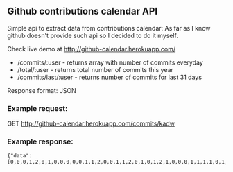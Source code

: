 ## Github contributions calendar API

Simple api to extract data from contributions calendar:
As far as I know github doesn't provide such api so I decided to do it myself.

Check live demo at http://github-calendar.herokuapp.com/

- /commits/:user - returns array with number of commits everyday
- /total/:user - returns total number of commits this year
- /commits/last/:user - returns number of commits for last 31 days

Response format: JSON

### Example request:
GET http://github-calendar.herokuapp.com/commits/kadw

### Example response:
```
{"data":[0,0,0,1,2,0,1,0,0,0,0,0,1,1,2,0,0,1,1,2,0,1,0,1,2,1,0,0,0,1,1,1,1,0,1,2,4,0,0,0,1,0,0,0,0,0,2,0,3,0,4,0,1,0,0,0,0,0,0,0,0,0,0,0,1,0,0,0,0,0,0,0,0,1,0,0,1,0,2,1,0,1,1,0,2,2,1,3,1,0,0,0,1,0,0,0,0,2,0,3,0,0,0,0,0,2,1,0,2,0,0,0,1,0,0,0,0,0,0,0,0,0,0,0,1,1,0,1,0,0,4,8,10,0,2,0,0,0,0,0,0,0,0,0,0,0,0,0,0,6,0,0,0,0,0,0,0,0,0,0,0,0,0,0,0,0,0,0,0,0,0,0,0,0,0,0,0,0,0,0,0,0,0,0,0,0,0,0,0,2,0,0,0,0,0,0,0,0,0,0,0,0,0,0,0,0,0,0,0,0,0,4,0,1,4,0,0,0,2,0,0,0,0,0,0,0,0,0,0,4,0,0,0,0,5,0,0,1,0,0,0,0,0,0,0,3,0,0,0,0,0,0,0,0,0,0,0,0,0,0,0,0,0,0,0,0,0,0,0,0,0,0,0,0,0,0,0,0,1,0,0,0,0,0,0,0,0,0,0,0,0,0,0,2,0,1,0,0,1,0,0,0,0,0,0,0,0,0,0,0,0,0,0,0,0,0,0,0,0,0,0,0,0,0,0,0,0,0,0,0,0,0,0,0,0,0,0,0,0,0,0,0,0,0,0,0,0,0,0,0,0,0,0,0,0,0,0,0,0,0,0,0,0,0,0,0,0,0,0,0,0,0]}
```
